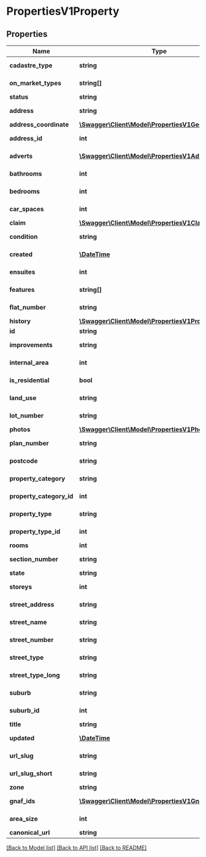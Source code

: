 # PropertiesV1Property

## Properties
Name | Type | Description | Notes
------------ | ------------- | ------------- | -------------
**cadastre_type** | **string** | Gets or Sets CadastreType | [optional] 
**on_market_types** | **string[]** | Gets or Sets OnMarketTypes | [optional] 
**status** | **string** | Gets or Sets Status | [optional] 
**address** | **string** | Gets or Sets Address | [optional] 
**address_coordinate** | [**\Swagger\Client\Model\PropertiesV1GeoCoordinate**](PropertiesV1GeoCoordinate.md) |  | [optional] 
**address_id** | **int** | Gets or Sets AddressId | [optional] 
**adverts** | [**\Swagger\Client\Model\PropertiesV1Advert[]**](PropertiesV1Advert.md) | Gets or Sets Adverts | [optional] 
**bathrooms** | **int** | Gets or Sets Bathrooms | [optional] 
**bedrooms** | **int** | Gets or Sets Bedrooms | [optional] 
**car_spaces** | **int** | Gets or Sets CarSpaces | [optional] 
**claim** | [**\Swagger\Client\Model\PropertiesV1ClaimData**](PropertiesV1ClaimData.md) |  | [optional] 
**condition** | **string** | Gets or Sets Condition | [optional] 
**created** | [**\DateTime**](\DateTime.md) | Gets or Sets Created | [optional] 
**ensuites** | **int** | Gets or Sets Ensuites | [optional] 
**features** | **string[]** | Gets or Sets Features | [optional] 
**flat_number** | **string** | Gets or Sets FlatNumber | [optional] 
**history** | [**\Swagger\Client\Model\PropertiesV1PropertyHistory**](PropertiesV1PropertyHistory.md) |  | [optional] 
**id** | **string** | Gets or Sets Id | [optional] 
**improvements** | **string** | Gets or Sets Improvements | [optional] 
**internal_area** | **int** | Gets or Sets InternalArea | [optional] 
**is_residential** | **bool** | Gets or Sets IsResidential | [optional] 
**land_use** | **string** | Gets or Sets LandUse | [optional] 
**lot_number** | **string** | Gets or Sets LotNumber | [optional] 
**photos** | [**\Swagger\Client\Model\PropertiesV1Photo[]**](PropertiesV1Photo.md) | Gets or Sets Photos | [optional] 
**plan_number** | **string** | Gets or Sets PlanNumber | [optional] 
**postcode** | **string** | Gets or Sets Postcode | [optional] 
**property_category** | **string** | Gets or Sets PropertyCategory | [optional] 
**property_category_id** | **int** | Gets or Sets PropertyCategoryId | [optional] 
**property_type** | **string** | Gets or Sets PropertyType | [optional] 
**property_type_id** | **int** | Gets or Sets PropertyTypeId | [optional] 
**rooms** | **int** | Gets or Sets Rooms | [optional] 
**section_number** | **string** | Gets or Sets SectionNumber | [optional] 
**state** | **string** | Gets or Sets State | [optional] 
**storeys** | **int** | Gets or Sets Storeys | [optional] 
**street_address** | **string** | Gets or Sets StreetAddress | [optional] 
**street_name** | **string** | Gets or Sets StreetName | [optional] 
**street_number** | **string** | Gets or Sets StreetNumber | [optional] 
**street_type** | **string** | Gets or Sets StreetType | [optional] 
**street_type_long** | **string** | Gets or Sets StreetTypeLong | [optional] 
**suburb** | **string** | Gets or Sets Suburb | [optional] 
**suburb_id** | **int** | Gets or Sets SuburbId | [optional] 
**title** | **string** | Gets or Sets Title | [optional] 
**updated** | [**\DateTime**](\DateTime.md) | Gets or Sets Updated | [optional] 
**url_slug** | **string** | Gets or Sets UrlSlug | [optional] 
**url_slug_short** | **string** | Gets or Sets UrlSlugShort | [optional] 
**zone** | **string** | Gets or Sets Zone | [optional] 
**gnaf_ids** | [**\Swagger\Client\Model\PropertiesV1GnafId[]**](PropertiesV1GnafId.md) | Gets or Sets GnafIds | [optional] 
**area_size** | **int** | Gets or Sets AreaSize | [optional] 
**canonical_url** | **string** |  | [optional] 

[[Back to Model list]](../../README.md#documentation-for-models) [[Back to API list]](../../README.md#documentation-for-api-endpoints) [[Back to README]](../../README.md)

